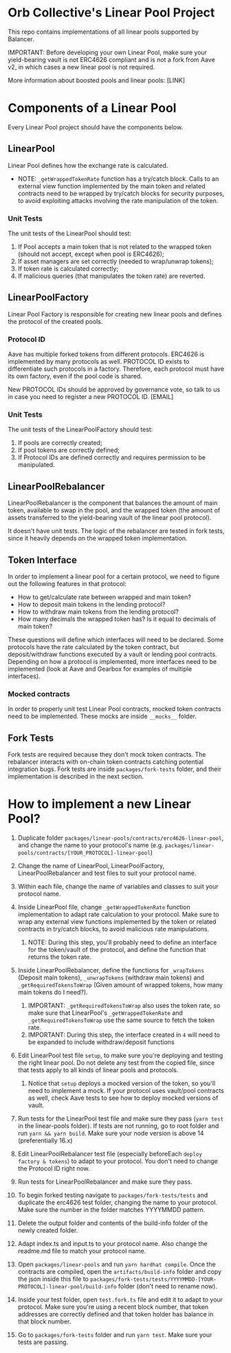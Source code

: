 # Orb Collective's Linear Pool Project

This repo contains implementations of all linear pools supported by Balancer.

IMPORTANT: Before developing your own Linear Pool, make sure your yield-bearing vault 
is not ERC4626 compliant and is not a fork from Aave v2, in which cases a new linear pool
is not required.

More information about boosted pools and linear pools: [LINK]

# Components of a Linear Pool

Every Linear Pool project should have the components below.

## LinearPool

Linear Pool defines how the exchange rate is calculated. 

* NOTE: `_getWrappedTokenRate` function has a try/catch block. Calls to an external view 
function implemented by the main token and related contracts need to be wrapped by 
try/catch blocks for security purposes, to avoid exploiting attacks involving the rate 
manipulation of the token.

### Unit Tests

The unit tests of the LinearPool should test:

1. If Pool accepts a main token that is not related to the wrapped token 
(should not accept, except when pool is ERC4626);
2. If asset managers are set correctly (needed to wrap/unwrap tokens);
3. If token rate is calculated correctly;
4. If malicious queries (that manipulates the token rate) are reverted.

## LinearPoolFactory

Linear Pool Factory is responsible for creating new linear pools and defines the protocol
of the created pools.

### Protocol ID

Aave has multiple forked tokens from different protocols. ERC4626 is implemented by 
many protocols as well. PROTOCOL ID exists to differentiate such protocols in a factory.
Therefore, each protocol must have its own factory, even if the pool code is shared.

New PROTOCOL IDs should be approved by governance vote, so talk to us in case you need
to register a new PROTOCOL ID. [EMAIL]

### Unit Tests

The unit tests of the LinearPoolFactory should test:

1. If pools are correctly created;
2. If pool tokens are correctly defined;
3. If Protocol IDs are defined correctly and requires permission to be manipulated.

## LinearPoolRebalancer

LinearPoolRebalancer is the component that balances the amount of main token, available to
swap in the pool, and the wrapped token (the amount of assets transferred to the
yield-bearing vault of the linear pool protocol).

It doesn't have unit tests. The logic of the rebalancer are tested in fork tests, since it 
heavily depends on the wrapped token implementation.

## Token Interface

In order to implement a linear pool for a certain protocol, we need to figure out the 
following features in that protocol:

* How to get/calculate rate between wrapped and main token?
* How to deposit main tokens in the lending protocol?
* How to withdraw main tokens from the lending protocol?
* How many decimals the wrapped token has? Is it equal to decimals of main token?

These questions will define which interfaces will need to be declared. Some protocols 
have the rate calculated by the token contract, but deposit/withdraw functions executed 
by a vault or lending pool contracts. Depending on how a protocol is implemented, more 
interfaces need to be implemented (look at Aave and Gearbox for examples of multiple 
interfaces).

### Mocked contracts

In order to properly unit test Linear Pool contracts, mocked token contracts need to be 
implemented. These mocks are inside `__mocks__` folder.

## Fork Tests

Fork tests are required because they don't mock token contracts. The rebalancer interacts with
on-chain token contracts catching potential integration bugs. Fork tests are inside 
`packages/fork-tests` folder, and their implementation is described in the next section.

# How to implement a new Linear Pool?

1. Duplicate folder `packages/linear-pools/contracts/erc4626-linear-pool`, and change the 
name to your protocol's name (e.g. 
`packages/linear-pools/contracts/[YOUR_PROTOCOL]-linear-pool`)
2. Change the name of LinearPool, LinearPoolFactory, LinearPoolRebalancer and test files to 
suit your protocol name.
3. Within each file, change the name of variables and classes to suit your protocol name.
4. Inside LinearPool file, change `_getWrappedTokenRate` function implementation to adapt
rate calculation to your protocol. Make sure to wrap any external view functions implemented 
by the token or related contracts in try/catch blocks, to avoid malicious rate manipulations.

   1. NOTE: During this step, you'll probably need to define an interface for the token/vault
   of the protocol, and define the function that returns the token rate.
   
5. Inside LinearPoolRebalancer, define the functions for `_wrapTokens` (Deposit main tokens), 
`_unwrapTokens` (withdraw main tokens) and `_getRequiredTokensToWrap` (Given amount of wrapped tokens, 
how many main tokens do I need?).

   1. IMPORTANT: `_getRequiredTokensToWrap` also uses the token rate, so make sure that LinearPool's
      `_getWrappedTokenRate` and `_getRequiredTokensToWrap` use the same source to fetch the token
      rate.
   2. IMPORTANT: During this step, the interface created in `4` will need to be expanded to include
      withdraw/deposit functions
   
6. Edit LinearPool test file `setup`, to make sure you're deploying and testing the right linear 
pool. Do not delete any test from the copied file, since that tests apply to all kinds of linear 
pools and protocols.

   1. Notice that `setup` deploys a mocked version of the token, so you'll need to implement a mock. 
   If your protocol uses vault/pool contracts as well, check Aave tests to see how to deploy 
   mocked versions of vault.

7. Run tests for the LinearPool test file and make sure they pass (`yarn test` in the linear-pools folder). 
If tests are not running, go to root folder and run `yarn && yarn build`. Make sure your 
node version is above 14 (preferentially 16.x)
8. Edit LinearPoolRebalancer test file (especially beforeEach `deploy factory & tokens`) to adapt 
to your protocol. You don't need to change the Protocol ID right now.
9. Run tests for LinearPoolRebalancer and make sure they pass.
10. To begin forked testing navigate to `packages/fork-tests/tests` and duplicate the erc4626 test
folder, changing the name to your protocol. Make sure the number in the folder matches YYYYMMDD
pattern.
11. Delete the output folder and contents of the build-info folder of the newly created folder.
12. Adapt index.ts and input.ts to your protocol name. Also change the readme.md file to match your 
protocol name.
13. Open `packages/linear-pools` and run `yarn hardhat compile`. Once the contracts are compiled, open the
`artifacts/build-info` folder and copy the json inside this file to 
`packages/fork-tests/tests/YYYYMMDD-[YOUR-PROTOCOL]-linear-pool/build-info` folder 
(don't need to rename now).
14. Inside your test folder, open `test.fork.ts` file and edit it to adapt to your protocol. 
Make sure you're using a recent block number, that token addresses are correctly defined 
and that token holder has balance in that block number.
15. Go to `packages/fork-tests` folder and run `yarn test`. Make sure your tests are passing.